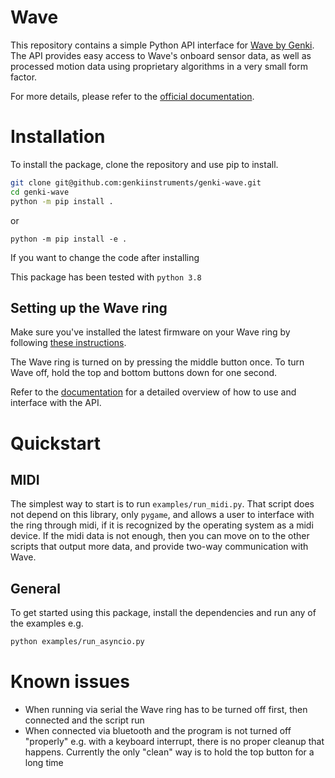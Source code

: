 # Wave
This repository contains a simple Python API interface for [Wave by Genki](https://genkiinstruments.com/wave). The API provides easy access to Wave's onboard sensor data, as well as processed motion data using proprietary algorithms in a very small form factor. 

For more details, please refer to the [official documentation](https://www.notion.so/genkiinstruments/Wave-API-8a91bd3553ee4529878342dec477d93f).

# Installation
To install the package, clone the repository and use pip to install.

```bash
git clone git@github.com:genkiinstruments/genki-wave.git
cd genki-wave
python -m pip install .
```
or
```
python -m pip install -e .
```
If you want to change the code after installing

This package has been tested with `python 3.8`

## Setting up the Wave ring
Make sure you've installed the latest firmware on your Wave ring by following [these instructions](https://www.notion.so/genkiinstruments/Wave-Manual-Firmware-Update-87ce5d60ff94492dadcfe4c406192b5b).

The Wave ring is turned on by pressing the middle button once. To turn Wave off, hold the top and bottom buttons down for one second.

Refer to the [documentation](https://www.notion.so/genkiinstruments/Wave-API-8a91bd3553ee4529878342dec477d93f) for a detailed overview of how to use and interface with the API.

# Quickstart
## MIDI
The simplest way to start is to run `examples/run_midi.py`. That script does not depend on this library, only
`pygame`, and allows a user to interface with the ring through midi, if it is recognized by the operating system as a midi device.
If the midi data is not enough, then you can move on to the other scripts that output more data, and provide two-way communication with Wave.

## General

To get started using this package, install the dependencies and run any of the examples e.g.

```bash
python examples/run_asyncio.py
```

# Known issues
* When running via serial the Wave ring has to be turned off first, then connected and the script run
* When connected via bluetooth and the program is not turned off "properly" e.g. with a keyboard interrupt,
there is no proper cleanup that happens. Currently the only "clean" way is to hold the top button for a long time
